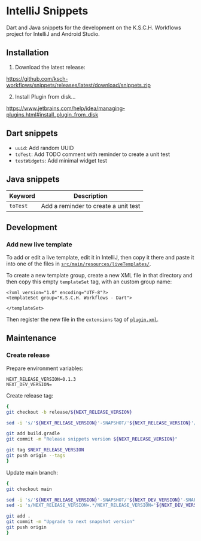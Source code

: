 # IntelliJ Snippets

Dart and Java snippets for the development on the K.S.C.H. Workflows project for IntelliJ and Android Studio.

## Installation

1. Download the latest release:

https://github.com/ksch-workflows/snippets/releases/latest/download/snippets.zip

2. Install Plugin from disk...

https://www.jetbrains.com/help/idea/managing-plugins.html#install_plugin_from_disk

## Dart snippets

- `uuid`: Add random UUID
- `toTest`: Add TODO comment with reminder to create a unit test
- `testWidgets`: Add minimal widget test

## Java snippets

| Keyword | Description |
|---------|-------------|
| `toTest` | Add a reminder to create a unit test |

## Development

### Add new live template

To add or edit a live template, edit it in IntelliJ, then copy it there and paste it into one of the files in [`src/main/resources/liveTemplates/`](src/main/resources/liveTemplates).

To create a new template group, create a new XML file in that directory and then copy this empty `templateSet` tag, with an custom group name:

```
<?xml version="1.0" encoding="UTF-8"?>
<templateSet group="K.S.C.H. Workflows - Dart">

</templateSet>
```

Then register the new file in the `extensions` tag of [`plugin.xml`](src/main/resources/META-INF/plugin.xml).

## Maintenance

### Create release

Prepare environment variables:

```
NEXT_RELEASE_VERSION=0.1.3
NEXT_DEV_VERSION=
```

Create release tag:

```bash
{
git checkout -b release/${NEXT_RELEASE_VERSION}

sed -i 's/'${NEXT_RELEASE_VERSION}'-SNAPSHOT/'${NEXT_RELEASE_VERSION}'/g' build.gradle

git add build.gradle
git commit -m "Release snippets version ${NEXT_RELEASE_VERSION}"

git tag $NEXT_RELEASE_VERSION
git push origin --tags
}
```

Update main branch:

```bash
{
git checkout main

sed -i 's/'${NEXT_RELEASE_VERSION}'-SNAPSHOT/'${NEXT_DEV_VERSION}'-SNAPSHOT/g' build.gradle
sed -i 's/NEXT_RELEASE_VERSION=.*/NEXT_RELEASE_VERSION='${NEXT_DEV_VERSION}'-SNAPSHOT/g' README.md

git add .
git commit -m "Upgrade to next snapshot version"
git push origin
}
```

